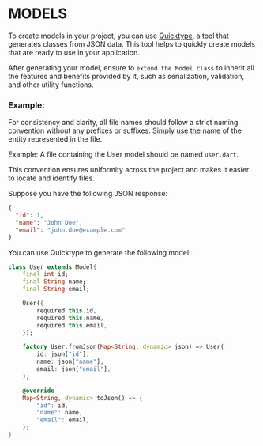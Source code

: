 # MODELS
To create models in your project, you can use [Quicktype](https://app.quicktype.io), a tool that generates classes from JSON data. This tool helps to quickly create models that are ready to use in your application.

After generating your model, ensure to `extend the Model class` to inherit all the features and benefits provided by it, such as serialization, validation, and other utility functions.

### Example:
For consistency and clarity, all file names should follow a strict naming convention without any prefixes or suffixes. Simply use the name of the entity represented in the file.

Example: A file containing the User model should be named `user.dart`.

This convention ensures uniformity across the project and makes it easier to locate and identify files.

Suppose you have the following JSON response:
```json
{
  "id": 1,
  "name": "John Doe",
  "email": "john.doe@example.com"
}
```
You can use Quicktype to generate the following model:
```dart
class User extends Model{
    final int id;
    final String name;
    final String email;

    User({
        required this.id,
        required this.name,
        required this.email,
    });

    factory User.fromJson(Map<String, dynamic> json) => User(
        id: json["id"],
        name: json["name"],
        email: json["email"],
    );

    @override
    Map<String, dynamic> toJson() => {
        "id": id,
        "name": name,
        "email": email,
    };
}
```